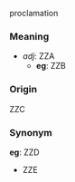 proclamation
### Meaning
+ _adj_: ZZA
    + __eg__: ZZB

### Origin

ZZC

### Synonym

__eg__: ZZD

+ ZZE



